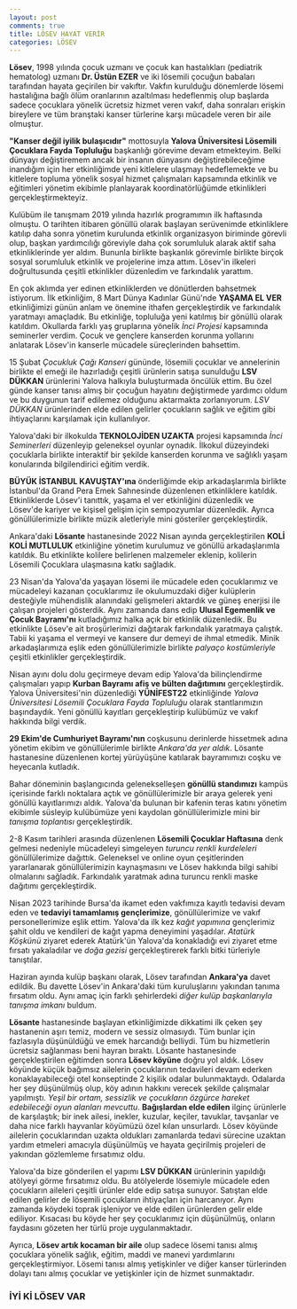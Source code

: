 ```yaml
---
layout: post
comments: true
title: LÖSEV HAYAT VERİR
categories: LÖSEV
---
```


**Lösev**, 1998 yılında çocuk uzmanı ve çocuk kan hastalıkları (pediatrik hematolog) uzmanı **Dr. Üstün EZER** ve iki lösemili çocuğun babaları tarafından hayata geçirilen bir vakıftır. Vakfın kurulduğu dönemlerde lösemi hastalığına bağlı ölüm oranlarının azaltılması hedeflenmiş olup başlarda sadece çocuklara yönelik ücretsiz hizmet veren vakıf, daha sonraları erişkin bireylere ve tüm branştaki kanser türlerine karşı mücadele veren bir aile olmuştur.

**"Kanser değil iyilik bulaşıcıdır"** mottosuyla **Yalova Üniversitesi Lösemili Çocuklara Fayda Topluluğu** başkanlığı görevime devam etmekteyim. Belki dünyayı değiştiremem ancak bir insanın dünyasını değiştirebileceğime inandığım için her etkinliğimde yeni kitlelere ulaşmayı hedeflemekte ve bu kitlelere topluma yönelik sosyal hizmet çalışmaları kapsamında etkinlik ve eğitimleri yönetim ekibimle planlayarak koordinatörlüğümde etkinlikleri gerçekleştirmekteyiz.

Kulübüm ile tanışmam 2019 yılında hazırlık programımın ilk haftasında olmuştu. O tarihten itibaren gönüllü olarak başlayan serüvenimde etkinliklere katılıp daha sonra yönetim kurulunda etkinlik organizasyon biriminde görevli olup, başkan yardımcılığı göreviyle daha çok sorumluluk alarak aktif saha etkinliklerinde yer aldım. Bununla birlikte başkanlık görevimle birlikte birçok sosyal sorumluluk etkinlik ve projelerine imza attım. Lösev'in ilkeleri doğrultusunda çeşitli etkinlikler düzenledim ve farkındalık yarattım.

En çok aklımda yer edinen etkinliklerden ve dönütlerden bahsetmek istiyorum. İlk etkinliğim, 8 Mart Dünya Kadınlar Günü'nde **YAŞAMA EL VER** etkinliğimizi günün anlam ve önemine ithafen gerçekleştirdik ve farkındalık yaratmayı amaçladık. Bu etkinliğe, topluluğa yeni katılmış bir gönüllü olarak katıldım. Okullarda farklı yaş gruplarına yönelik _İnci Projesi_ kapsamında seminerler verdim. Çocuk ve gençlere kanserden korunma yollarını anlatarak Lösev'in kanserle mücadele süreçlerinden bahsettim.

15 Şubat _Çocukluk Çağı Kanseri_ gününde, lösemili çocuklar ve annelerinin birlikte el emeği ile hazırladığı çeşitli ürünlerin satışa sunulduğu **LSV DÜKKAN** ürünlerini Yalova halkıyla buluşturmada öncülük ettim. Bu özel günde kanser tanısı almış bir çocuğun hayatını değiştirmede yardımcı oldum ve bu duygunun tarif edilemez olduğunu aktarmakta zorlanıyorum. _LSV DÜKKAN_ ürünlerinden elde edilen gelirler çocukların sağlık ve eğitim gibi ihtiyaçlarını karşılamak için kullanılıyor.

Yalova'daki bir ilkokulda **TEKNOLOJİDEN UZAKTA** projesi kapsamında _İnci Seminerleri_ düzenleyip geleneksel oyunlar oynadık. İlkokul düzeyindeki çocuklarla birlikte interaktif bir şekilde kanserden korunma ve sağlıklı yaşam konularında bilgilendirici eğitim verdik.

**BÜYÜK İSTANBUL KAVUŞTAY'ına** önderliğimde ekip arkadaşlarımla birlikte İstanbul'da Grand Pera Emek Sahnesinde düzenlenen etkinliklere katıldık. Etkinliklerde Lösev'i tanıttık, yaşama el ver etkinliğini düzenledik ve Lösev'de kariyer ve kişisel gelişim için sempozyumlar düzenledik. Ayrıca gönüllülerimizle birlikte müzik aletleriyle mini gösteriler gerçekleştirdik.

Ankara'daki **Lösante** hastanesinde 2022 Nisan ayında gerçekleştirilen **KOLİ KOLİ MUTLULUK** etkinliğine yönetim kurulumuz ve gönüllü arkadaşlarımla katıldık. Bu etkinlikte kolilere belirlenen malzemeler eklenip, kolilerin Lösemili Çocuklara ulaşmasına katkı sağladık.

23 Nisan'da Yalova'da yaşayan lösemi ile mücadele eden çocuklarımız ve mücadeleyi kazanan çocuklarımız ile okulumuzdaki diğer kulüplerin desteğiyle mühendislik alanındaki gelişmeleri aktardık ve güneş enerjisi ile çalışan projeleri gösterdik. Aynı zamanda dans edip **Ulusal Egemenlik ve Çocuk Bayramı'nı** kutladığımız halka açık bir etkinlik düzenledik. Bu etkinlikte Lösev'e ait broşürlerimizi dağıtarak farkındalık yaratmaya çalıştık. Tabii ki yaşama el vermeyi ve kansere dur demeyi de ihmal etmedik. Minik arkadaşlarımıza eşlik eden gönüllülerimizle birlikte _palyaço kostümleriyle_ çeşitli etkinlikler gerçekleştirdik.

Nisan ayını dolu dolu geçirmeye devam edip Yalova'da bilinçlendirme çalışmaları yapıp **Kurban Bayramı afiş ve bülten dağıtımını** gerçekleştirdik. Yalova Üniversitesi'nin düzenlediği **YÜNİFEST22** etkinliğinde _Yalova Üniversitesi Lösemili Çocuklara Fayda Topluluğu_ olarak stantlarımızın başındaydık. Yeni gönüllü kayıtları gerçekleştirip kulübümüz ve vakıf hakkında bilgi verdik.

**29 Ekim'de Cumhuriyet Bayramı'nın** coşkusunu derinlerde hissetmek adına yönetim ekibim ve gönüllülerimle birlikte _Ankara'da yer aldık_. Lösante hastanesine düzenlenen kortej yürüyüşüne katılarak bayramımızı coşku ve heyecanla kutladık.

Bahar döneminin başlangıcında gelenekselleşen **gönüllü standımızı** kampüs içerisinde farklı noktalara açtık ve gönüllülerimizle bir araya gelerek yeni gönüllü kayıtlarımızı aldık. Yalova'da bulunan bir kafenin teras katını yönetim ekibimle süsleyip kulübümüze yeni kaydolan gönüllülerimizle mini bir _tanışma toplantısı_ gerçekleştirdik.

2-8 Kasım tarihleri arasında düzenlenen **Lösemili Çocuklar Haftasına** denk gelmesi nedeniyle mücadeleyi simgeleyen _turuncu renkli kurdeleleri_ gönüllülerimize dağıttık. Geleneksel ve online oyun çeşitlerinden yararlanarak gönüllülerimizin kaynaşmasını ve Lösev hakkında bilgi sahibi olmalarını sağladık. Farkındalık yaratmak adına turuncu renkli maske dağıtımı gerçekleştirdik.

Nisan 2023 tarihinde Bursa'da ikamet eden vakfımıza kayıtlı tedavisi devam eden ve **tedaviyi tamamlamış gençlerimize**, gönüllülerimize ve vakıf personellerimize eşlik ettim. Yalova'da ilk kez _kağıt yapımına_ gençlerimiz şahit oldu ve kendileri de kağıt yapma deneyimini yaşadılar. _Atatürk Köşkünü_ ziyaret ederek Atatürk'ün Yalova'da konakladığı evi ziyaret etme fırsatı yakaladılar ve _doğa gezisi_ gerçekleştirerek farklı bitki türleriyle tanıştılar.

Haziran ayında kulüp başkanı olarak, Lösev tarafından **Ankara'ya** davet edildik. Bu davette Lösev'in Ankara'daki tüm kuruluşlarını yakından tanıma fırsatım oldu. Aynı amaç için farklı şehirlerdeki _diğer kulüp başkanlarıyla tanışma imkanı_ buldum.

**Lösante** hastanesinde başlayan etkinliğimizde dikkatimi ilk çeken şey hastanenin aşırı temiz, modern ve sessiz olmasıydı. Tüm bunlar için fazlasıyla düşünüldüğü ve emek harcandığı belliydi. Tüm bu hizmetlerin ücretsiz sağlanması beni hayran bıraktı. Lösante hastanesinde gerçekleştirilen eğitimden sonra **Lösev köyüne** doğru yol aldık. Lösev köyünde küçük bağımsız ailelerin çocuklarının tedavileri devam ederken konaklayabileceği otel konseptinde 2 kişilik odalar bulunmaktaydı. Odalarda her şey düşünülmüş olup, köy adının hakkını verecek şekilde çalışmalar yapılmıştı. _Yeşil bir ortam, sessizlik ve çocukların özgürce hareket edebileceği oyun alanları mevcuttu_. **Bağışlardan elde edilen** ilginç ürünlerle de karşılaştık; bir inek ailesi, inekler, kuzular, keçiler, tavuklar, tavşanlar ve daha nice farklı hayvanlar köyümüzü özel kılan unsurlardı. Lösev köyünde ailelerin çocuklarından uzakta oldukları zamanlarda tedavi sürecine uzaktan yardım etmeleri amacıyla düşünülmüş ve hayata geçirilmiş projeleri de yakından gözlemleme fırsatımız oldu.

Yalova'da bize gönderilen el yapımı **LSV DÜKKAN** ürünlerinin yapıldığı atölyeyi görme fırsatımız oldu. Bu atölyelerde lösemiyle mücadele eden çocukların aileleri çeşitli ürünler elde edip satışa sunuyor. Satıştan elde edilen gelirler de lösemili çocukların ihtiyaçları için harcanıyor. Aynı zamanda köydeki toprak işleniyor ve elde edilen ürünlerden gelir elde ediliyor. Kısacası bu köyde her şey çocuklarımız için düşünülmüş, onların faydasını gözeten her türlü proje uygulanmaktadır.

Ayrıca, **Lösev artık kocaman bir aile** olup sadece lösemi tanısı almış çocuklara yönelik sağlık, eğitim, maddi ve manevi yardımlarını gerçekleştirmiyor. Lösemi tanısı almış yetişkinler ve diğer kanser türlerinden dolayı tanı almış çocuklar ve yetişkinler için de hizmet sunmaktadır.

### İYİ Kİ LÖSEV VAR
